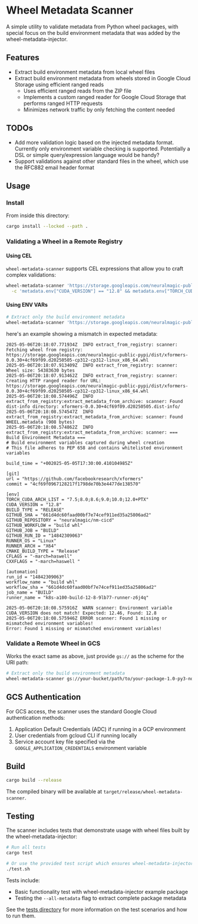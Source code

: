 # Wheel Metadata Scanner

A simple utility to validate metadata from Python wheel packages, with special focus on the build environment metadata that was added by the wheel-metadata-injector.

## Features

- Extract build environment metadata from local wheel files
- Extract build environment metadata from wheels stored in Google Cloud Storage using efficient ranged reads
  - Uses efficient ranged reads from the ZIP file
  - Implements a custom ranged reader for Google Cloud Storage that performs ranged HTTP requests
  - Minimizes network traffic by only fetching the content needed

## TODOs

- Add more validation logic based on the injected metadata format. Currently only environment variable checking is supported. Potentially a DSL or simple query/expression language would be handy?
- Support validations against other standard files in the wheel, which use the RFC882 email header format

## Usage

### Install

From inside this directory: 

```sh
cargo install --locked --path .
```

### Validating a Wheel in a Remote Registry

#### Using CEL

`wheel-metadata-scanner` supports CEL expressions that allow you to craft complex validations:

```bash
wheel-metadata-scanner 'https://storage.googleapis.com/neuralmagic-public-pypi/dist/xformers-0.0.30+4cf69f09.d20250505-cp312-cp312-linux_x86_64.whl' \
  -c 'metadata.env["CUDA_VERSION"] == "12.8" && metadata.env["TORCH_CUDA_ARCH_LIST"].contains("10.0;12.0")'
```

#### Using ENV VARs 

```bash
# Extract only the build environment metadata
wheel-metadata-scanner 'https://storage.googleapis.com/neuralmagic-public-pypi/dist/xformers-0.0.30+4cf69f09.d20250505-cp312-cp312-linux_x86_64.whl' -e CUDA_VERSION=12.6
```

here's an example showing a mismatch in expected metadata:

```
2025-05-06T20:18:07.771934Z  INFO extract_from_registry: scanner: Fetching wheel from registry: https://storage.googleapis.com/neuralmagic-public-pypi/dist/xformers-0.0.30+4cf69f09.d20250505-cp312-cp312-linux_x86_64.whl
2025-05-06T20:18:07.913409Z  INFO extract_from_registry: scanner: Wheel size: 54383630 bytes
2025-05-06T20:18:07.913462Z  INFO extract_from_registry: scanner: Creating HTTP ranged reader for URL: https://storage.googleapis.com/neuralmagic-public-pypi/dist/xformers-0.0.30+4cf69f09.d20250505-cp312-cp312-linux_x86_64.whl
2025-05-06T20:18:08.574496Z  INFO extract_from_registry:extract_metadata_from_archive: scanner: Found dist-info directory: xformers-0.0.30+4cf69f09.d20250505.dist-info/
2025-05-06T20:18:08.574547Z  INFO extract_from_registry:extract_metadata_from_archive: scanner: Found WHEEL.metadata (908 bytes)
2025-05-06T20:18:08.574862Z  INFO extract_from_registry:extract_metadata_from_archive: scanner: === Build Environment Metadata ===
# Build environment variables captured during wheel creation
# This file adheres to PEP 658 and contains whitelisted environment variables

build_time = "+002025-05-05T17:30:00.410104985Z"

[git]
url = "https://github.com/facebookresearch/xformers"
commit = "4cf69f0967128217f1798de70b3e4477de138570"

[env]
TORCH_CUDA_ARCH_LIST = "7.5;8.0;8.6;9.0;10.0;12.0+PTX"
CUDA_VERSION = "12.8"
BUILD_TYPE = "RELEASE"
GITHUB_SHA = "661d4dc60faad00bf7e74cef911ed35a25806ad2"
GITHUB_REPOSITORY = "neuralmagic/nm-cicd"
GITHUB_WORKFLOW = "build whl"
GITHUB_JOB = "BUILD"
GITHUB_RUN_ID = "14842309063"
RUNNER_OS = "Linux"
RUNNER_ARCH = "X64"
CMAKE_BUILD_TYPE = "Release"
CFLAGS = "-march=haswell"
CXXFLAGS = "-march=haswell "

[automation]
run_id = "14842309063"
workflow_name = "build whl"
workflow_sha = "661d4dc60faad00bf7e74cef911ed35a25806ad2"
job_name = "BUILD"
runner_name = "k8s-a100-build-12-8-9lb77-runner-z6j4q"

2025-05-06T20:18:08.575916Z  WARN scanner: Environment variable CUDA_VERSION does not match! Expected: 12.46, Found: 12.8
2025-05-06T20:18:08.575946Z ERROR scanner: Found 1 missing or mismatched environment variables!
Error: Found 1 missing or mismatched environment variables!
```

### Validate a Remote Wheel in GCS

Works the exact same as above, just provide `gs://` as the scheme for the URI path:

```bash
# Extract only the build environment metadata
wheel-metadata-scanner gs://your-bucket/path/to/your-package-1.0-py3-none-any.whl
```

## GCS Authentication

For GCS access, the scanner uses the standard Google Cloud authentication methods:

1. Application Default Credentials (ADC) if running in a GCP environment
2. User credentials from gcloud CLI if running locally
3. Service account key file specified via the `GOOGLE_APPLICATION_CREDENTIALS` environment variable

## Build

```bash
cargo build --release
```

The compiled binary will be available at `target/release/wheel-metadata-scanner`.

## Testing

The scanner includes tests that demonstrate usage with wheel files built by the wheel-metadata-injector:

```bash
# Run all tests
cargo test

# Or use the provided test script which ensures wheel-metadata-injector is installed
./test.sh
```

Tests include:
- Basic functionality test with wheel-metadata-injector example package
- Testing the `--all-metadata` flag to extract complete package metadata

See the [tests directory](./tests) for more information on the test scenarios and how to run them.